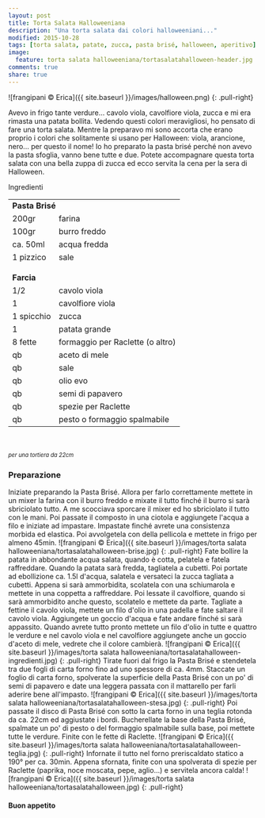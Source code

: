 ```yaml
---
layout: post
title: Torta Salata Halloweeniana
description: "Una torta salata dai colori halloweeniani..."
modified: 2015-10-28
tags: [torta salata, patate, zucca, pasta brisé, halloween, aperitivo]
image:
  feature: torta salata halloweeniana/tortasalatahalloween-header.jpg
comments: true
share: true
---
```


![frangipani © Erica]({{ site.baseurl }}/images/halloween.png)
{: .pull-right}

Avevo in frigo tante verdure... cavolo viola, cavolfiore viola, zucca e mi era rimasta una patata bollita. Vedendo questi colori meravigliosi, ho pensato di fare una torta salata. Mentre la preparavo mi sono accorta che erano proprio i colori che solitamente si usano per Halloween: viola, arancione, nero... per questo il nome! Io ho preparato la pasta brisé perché non avevo la pasta sfoglia, vanno bene tutte e due. Potete accompagnare questa torta salata con una bella zuppa di zucca ed ecco servita la cena per la sera di Halloween. 


<div class="ingredients">
  <div class="ingredients-title">Ingredienti</div>
  <table>
    <tbody>
      <tr>
        <td colspan="2"><b>Pasta Brisé</b></td>
      </tr>
      <tr>
        <td>200gr</td>
        <td>farina</td>
      </tr>
      <tr>
        <td>100gr</td>
        <td>burro freddo</td>
      </tr>
      <tr>
        <td>ca. 50ml</td>
        <td>acqua fredda</td>
      </tr>
      <tr>
        <td>1 pizzico</td>
        <td>sale</td>
      </tr>
      <tr style="height: 15px;"></tr>
      <tr>          
        <td colspan="2"><b>Farcia</b></td>
      </tr>
      <tr>
        <td>1/2</td>
        <td>cavolo viola</td>
      </tr>
      <tr>
        <td>1</td>
        <td>cavolfiore viola</td>
      </tr>
      <tr>
        <td>1 spicchio</td>
        <td>zucca</td>
      </tr>
      <tr>
        <td>1</td>
        <td>patata grande</td>
      </tr>
      <tr>
        <td>8 fette</td>
        <td>formaggio per Raclette (o altro)</td>
      </tr>
      <tr>
        <td>qb</td>
        <td>aceto di mele</td>
      </tr>
      <tr>
        <td>qb</td>
        <td>sale</td>
      </tr>
      <tr>
        <td>qb</td>
        <td>olio evo</td>
      </tr>
      <tr>
        <td>qb</td>
        <td>semi di papavero</td>
      </tr>
      <tr>
        <td>qb</td>
        <td>spezie per Raclette</td>
      </tr>
      <tr>
        <td>qb</td>
        <td>pesto o formaggio spalmabile</td>
      </tr>
    </tbody>
  </table>
  <br></br>
  <i class="pull-right" style="font-size: 80%;">per una tortiera da 22cm</i>
</div>


<h3>
  <font color="grey">
    <i class="icon-cogs"></i>
  </font> Preparazione
</h3>

Iniziate preparando la Pasta Brisé. Allora per farlo correttamente mettete in un mixer la farina con il burro freddo e mixate il tutto finché il burro si sarà sbriciolato tutto. A me scocciava sporcare il mixer ed ho sbriciolato il tutto con le mani. Poi passate il composto in una ciotola e aggiungete l'acqua a filo e iniziate ad impastare. Impastate finché avrete una consistenza morbida ed elastica. Poi avvolgetela con della pellicola e mettete in frigo per almeno 45min.
![frangipani © Erica]({{ site.baseurl }}/images/torta salata halloweeniana/tortasalatahalloween-brise.jpg)
{: .pull-right}
Fate bollire la patata in abbondante acqua salata, quando è cotta, pelatela e fatela raffreddare. Quando la patata sarà fredda, tagliatela a cubetti. Poi portate ad ebollizione ca. 1.5l d'acqua, salatela e versateci la zucca tagliata a cubetti. Appena si sarà ammorbidita, scolatela con una schiumarola e mettete in una coppetta a raffreddare. Poi lessate il cavolfiore, quando si sarà ammorbidito anche questo, scolatelo e mettete da parte. Tagliate a fettine il cavolo viola, mettete un filo d'olio in una padella e fate saltare il cavolo viola. Aggiungete un goccio d'acqua e fate andare finché si sarà appassito. Quando avrete tutto pronto mettete un filo d'olio in tutte e quattro le verdure e nel cavolo viola e nel cavolfiore aggiungete anche un goccio d'aceto di mele, vedrete che il colore cambierà.
![frangipani © Erica]({{ site.baseurl }}/images/torta salata halloweeniana/tortasalatahalloween-ingredienti.jpg)
{: .pull-right}
Tirate fuori dal frigo la Pasta Brisé e stendetela tra due fogli di carta forno fino ad uno spessore di ca. 4mm. Staccate un foglio di carta forno, spolverate la superficie della Pasta Brisé con un po' di semi di papavero e date una leggera passata con il mattarello per farli aderire bene all'impasto. 
![frangipani © Erica]({{ site.baseurl }}/images/torta salata halloweeniana/tortasalatahalloween-stesa.jpg)
{: .pull-right}
Poi passate il disco di Pasta Brisé con sotto la carta forno in una teglia rotonda da ca. 22cm ed aggiustate i bordi. Bucherellate la base della Pasta Brisé, spalmate un po' di pesto o del formaggio spalmabile sulla base, poi mettete tutte le verdure. Finite con le fette di Raclette.
![frangipani © Erica]({{ site.baseurl }}/images/torta salata halloweeniana/tortasalatahalloween-teglia.jpg)
{: .pull-right}
Infornate il tutto nel forno preriscaldato statico a 190° per ca. 30min. Appena sfornata, finite con una spolverata di spezie per Raclette (paprika, noce moscata, pepe, aglio...) e servitela ancora calda!
![frangipani © Erica]({{ site.baseurl }}/images/torta salata halloweeniana/tortasalatahalloween.jpg)
{: .pull-right}


<h4>Buon appetito
  <font color="red">
    <i class="icon-smile"></i>
  </font>
</h4>
